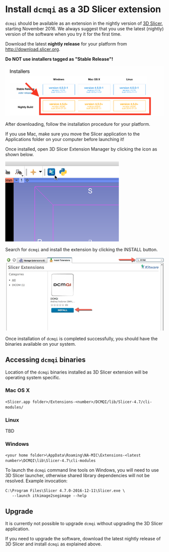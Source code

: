 # Install `dcmqi` as a 3D Slicer extension

`dcmqi` should be available as an extension in the nightly version of [3D Slicer](http://slicer.org), starting November 2016. We always suggest that you use the latest (nightly) version of the software when you try it for the first time.

Download the latest **nightly release** for your platform from http://download.slicer.org. 

**Do NOT use installers tagged as "Stable Release"!**

![](assets/download_slicer.png)

After downloading, follow the installation procedure for your platform. 

If you use Mac, make sure you move the Slicer application to the Applications folder on your computer before launching it!

Once installed, open 3D Slicer Extension Manager by clicking the icon as shown below.

![](assets/extension_manager.png)

Search for `dcmqi` and install the extension by clicking the INSTALL button.

![](assets/install_dcmqi.jpg)

Once installation of `dcmqi` is completed successfully, you should have the binaries available on your system.

## Accessing `dcmqi` binaries

Location of the `dcmqi` binaries installed as 3D Slicer extension will be operating system specific.

### Mac OS X

`<Slicer.app folder>/Extensions-<number>/DCMQI/lib/Slicer-4.7/cli-modules/`

### Linux

TBD

### Windows

`<your home folder>\AppData\Roaming\NA-MIC\Extensions-<latest number>\DCMQI\lib\Slicer-4.7\cli-modules`

To launch the `dcmqi` command line tools on Windows, you will need to use 3D Slicer launcher, otherwise shared library dependencies will not be resolved. Example invocation:

```
C:\Program Files\Slicer 4.7.0-2016-12-11\Slicer.exe \ 
   --launch itkimage2segimage --help
```

## Upgrade

It is currently not possible to upgrade `dcmqi` without upgrading the 3D Slicer application.

If you need to upgrade the software, download the latest nightly release of 3D Slicer and install `dcmqi` as explained above.

